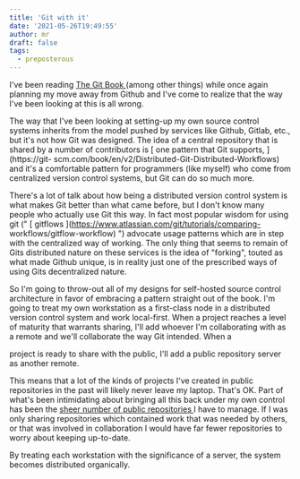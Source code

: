 ```yaml
---
title: 'Git with it'
date: '2021-05-26T19:49:55'
author: mr
draft: false
tags:
  - preposterous
---
```

I've been reading [ The Git Book ](https://git-scm.com/book) (among other
things) while once again planning my move away from Github and I've come to
realize that the way I've been looking at this is all wrong.

  

The way that I've been looking at setting-up my own source control systems
inherits from the model pushed by services like Github, Gitlab, etc., but it's
not how Git was designed. The idea of a central repository that is shared by a
number of contributors is [ one pattern that Git supports, ](https://git-
scm.com/book/en/v2/Distributed-Git-Distributed-Workflows) and it's a
comfortable pattern for programmers (like myself) who come from centralized
version control systems, but Git can do so much more.

  

There's a lot of talk about how being a distributed version control system is
what makes Git better than what came before, but I don't know many people who
actually use Git this way. In fact most popular wisdom for using git (" [
gitflows ](https://www.atlassian.com/git/tutorials/comparing-
workflows/gitflow-workflow) ") advocate usage patterns which are in step with
the centralized way of working. The only thing that seems to remain of Gits
distributed nature on these services is the idea of "forking", touted as what
made Github unique, is in reality just one of the prescribed ways of using
Gits decentralized nature.

  

So I'm going to throw-out all of my designs for self-hosted source control
architecture in favor of embracing a pattern straight out of the book. I'm
going to treat my own workstation as a first-class node in a distributed
version control system and work local-first. When a project reaches a level of
maturity that warrants sharing, I'll add whoever I'm collaborating with as a
remote and we'll collaborate the way Git intended. When a

project is ready to share with the public, I'll add a public repository server
as another remote.

  

This means that a lot of the kinds of projects I've created in public
repositories in the past will likely never leave my laptop. That's OK. Part of
what's been intimidating about bringing all this back under my own control has
been the [ sheer number of public repositories
](https://github.com/jjg?tab=repositories) I have to manage. If I was only
sharing repositories which contained work that was needed by others, or that
was involved in collaboration I would have far fewer repositories to worry
about keeping up-to-date.

  

By treating each workstation with the significance of a server, the system
becomes distributed organically.

